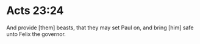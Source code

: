 # Acts 23:24

And provide [them] beasts, that they may set Paul on, and bring [him] safe unto Felix the governor.